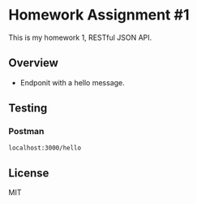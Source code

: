# Homework Assignment #1

This is my homework 1, RESTful JSON API.

## Overview

- Endponit with a hello message.

## Testing

### Postman

```
localhost:3000/hello

```


## License

MIT
